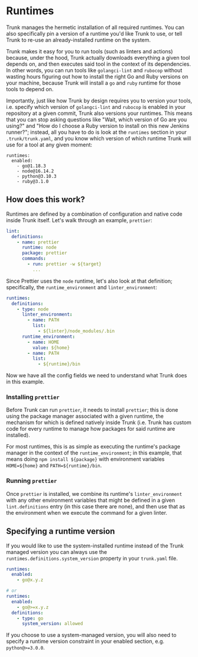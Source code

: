 # Runtimes

Trunk manages the hermetic installation of all required runtimes. You can also specifically pin a version of a runtime you'd like Trunk to use, or tell Trunk to re-use an already-installed runtime on the system.

Trunk makes it easy for you to run tools (such as linters and actions) because, under the hood, Trunk actually downloads everything a given tool depends on, and then executes said tool in the context of its dependencies. In other words, you can run tools like `golangci-lint` and `rubocop` without wasting hours figuring out how to install the right Go and Ruby versions on your machine, because Trunk will install a `go` and `ruby` runtime for those tools to depend on.

Importantly, just like how Trunk by design requires you to version your tools, i.e. specify which version of `golangci-lint` and `rubocop` is enabled in your repository at a given commit, Trunk also versions your runtimes. This means that you can stop asking questions like "Wait, which version of Go are you using?" and "How do I choose a Ruby version to install on this new Jenkins runner?"; instead, all you have to do is look at the `runtimes` section in your `.trunk/trunk.yaml`, and you know which version of which runtime Trunk will use for a tool at any given moment:

```
runtimes:
  enabled:
    - go@1.18.3
    - node@16.14.2
    - python@3.10.3
    - ruby@3.1.0
```

## How does this work?

Runtimes are defined by a combination of configuration and native code inside Trunk itself. Let's walk through an example, `prettier`:

```yaml
lint:
  definitions:
    - name: prettier
      runtime: node
      package: prettier
      commands:
        - run: prettier -w ${target}
          ...
```

Since Prettier uses the `node` runtime, let's also look at that definition; specifically, the `runtime_environment` and `linter_environment`:

```yaml
runtimes:
  definitions:
    - type: node
      linter_environment:
        - name: PATH
          list:
            - ${linter}/node_modules/.bin
      runtime_environment:
        - name: HOME
          value: ${home}
        - name: PATH
          list:
            - ${runtime}/bin
```

Now we have all the config fields we need to understand what Trunk does in this example.

### Installing `prettier`

Before Trunk can run `prettier`, it needs to install `prettier`; this is done using the package manager associated with a given runtime, the mechanism for which is defined natively inside Trunk (i.e. Trunk has custom code for every runtime to manage how packages for said runtime are installed).

For most runtimes, this is as simple as executing the runtime's package manager in the context of the `runtime_environment`; in this example, that means doing `npm install ${package}` with environment variables `HOME=${home}` and `PATH=${runtime}/bin`.

### Running `prettier`

Once `prettier` is installed, we combine its runtime's `linter_environment` with any other environment variables that might be defined in a given `lint.definitions` entry (in this case there are none), and then use that as the environment when we execute the command for a given linter.

## Specifying a runtime version

If you would like to use the system-installed runtime instead of the Trunk managed version you can always use the `runtimes.definitions.system_version` property in your `trunk.yaml` file.

```yaml
runtimes: 
  enabled: 
    - go@x.y.z

# or
runtimes:
  enabled:
    - go@>=x.y.z
  definitions: 
    - type: go
      system_version: allowed
```

If you choose to use a system-managed version, you will also need to specify a runtime version constraint in your enabled section, e.g. `python@>=3.0.0`.

